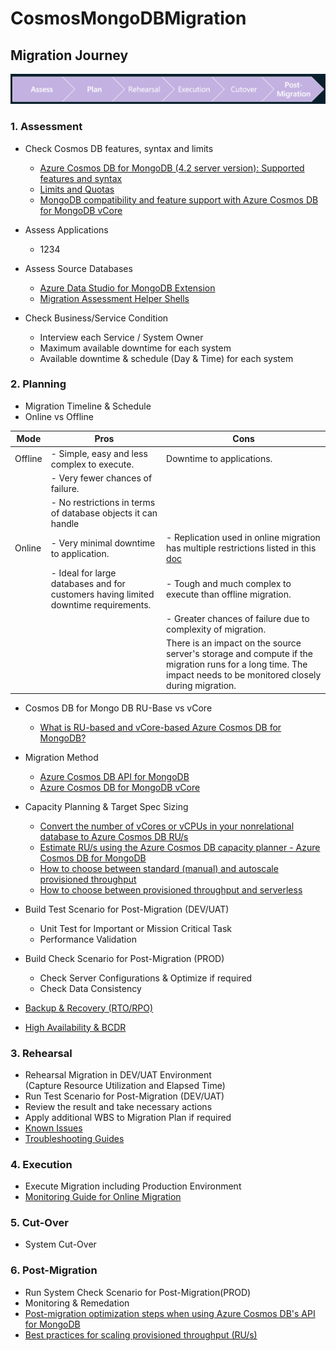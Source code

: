 # CosmosMongoDBMigration

## Migration Journey

![Migration Journey](./Image/00_01_Migration_Journey.png)

### 1. Assessment

- Check Cosmos DB features, syntax and limits
  * [Azure Cosmos DB for MongoDB (4.2 server version): Supported features and syntax](https://learn.microsoft.com/en-us/azure/cosmos-db/mongodb/feature-support-42)
  * [Limits and Quotas](https://learn.microsoft.com/en-us/azure/cosmos-db/concepts-limits#resource-limits)
  * [MongoDB compatibility and feature support with Azure Cosmos DB for MongoDB vCore](https://learn.microsoft.com/en-us/azure/cosmos-db/mongodb/vcore/compatibility) </br>

- Assess Applications
  * 1234 </br>

- Assess Source Databases
  * [Azure Data Studio for MongoDB Extension](https://learn.microsoft.com/en-us/sql/azure-data-studio/extensions/database-migration-for-mongo-extension?view=sql-server-ver16)
  * [Migration Assessment Helper Shells](01_Assessment/01_01.Assessment_Shell.md) </br>

- Check Business/Service Condition
  * Interview each Service / System Owner
  * Maximum available downtime for each system
  * Available downtime & schedule (Day & Time) for each system </br>

### 2. Planning

- Migration Timeline & Schedule
- Online vs Offline

| Mode | Pros  | Cons  |
|------|-------|-------|
| Offline | - Simple, easy and less complex to execute. | Downtime to applications. |
|         | - Very fewer chances of failure.            |                           |
|         | - No restrictions in terms of database objects it can handle|           |
| Online  | - Very minimal downtime to application. | - Replication used in online migration has multiple restrictions listed in this [doc](02_Planning/02_01.Online_MIG_Restrictions.md) |
|         | - Ideal for large databases and for customers having limited downtime requirements. | - Tough and much complex to execute than offline migration. |
|         |                        | - Greater chances of failure due to complexity of migration. |
|         |                        | There is an impact on the source server's storage and compute if the migration runs for a long time. The impact needs to be monitored closely during migration. |

- Cosmos DB for Mongo DB RU-Base vs vCore
  * [What is RU-based and vCore-based Azure Cosmos DB for MongoDB?](https://learn.microsoft.com/en-us/azure/cosmos-db/mongodb/choose-model)

- Migration Method
  * [Azure Cosmos DB API for MongoDB](https://learn.microsoft.com/en-us/azure/cosmos-db/migration-choices#azure-cosmos-db-api-for-mongodb)
  * [Azure Cosmos DB for MongoDB vCore](02_02.Online_Migration_vCore.md)

- Capacity Planning & Target Spec Sizing
  * [Convert the number of vCores or vCPUs in your nonrelational database to Azure Cosmos DB RU/s](https://learn.microsoft.com/en-us/azure/cosmos-db/convert-vcore-to-request-unit)
  * [Estimate RU/s using the Azure Cosmos DB capacity planner - Azure Cosmos DB for MongoDB](https://learn.microsoft.com/en-us/azure/cosmos-db/mongodb/estimate-ru-capacity-planner)
  * [How to choose between standard (manual) and autoscale provisioned throughput](https://learn.microsoft.com/en-us/azure/cosmos-db/how-to-choose-offer)
  * [How to choose between provisioned throughput and serverless](https://learn.microsoft.com/en-us/azure/cosmos-db/throughput-serverless)

- Build Test Scenario for Post-Migration (DEV/UAT)
  * Unit Test for Important or Mission Critical Task
  * Performance Validation
- Build Check Scenario for Post-Migration (PROD)
  * Check Server Configurations & Optimize if required
  * Check Data Consistency

- [Backup & Recovery (RTO/RPO)](https://learn.microsoft.com/en-us/azure/cosmos-db/online-backup-and-restore)
- [High Availability & BCDR](https://learn.microsoft.com/en-us/azure/cosmos-db/high-availability)

### 3. Rehearsal

- Rehearsal Migration in DEV/UAT Environment </br>
  (Capture Resource Utilization and Elapsed Time)
- Run Test Scenario for Post-Migration (DEV/UAT)
- Review the result and take necessary actions
- Apply additional WBS to Migration Plan if required
- [Known Issues](03_01.Known_Issues.md)
- [Troubleshooting Guides](03_02.Troubleshooting_Guides.md)

### 4. Execution

- Execute Migration including Production Environment
- [Monitoring Guide for Online Migration](04_01.Monitoring.md)

### 5. Cut-Over

- System Cut-Over

### 6. Post-Migration

- Run System Check Scenario for Post-Migration(PROD)
- Monitoring & Remedation
- [Post-migration optimization steps when using Azure Cosmos DB's API for MongoDB](https://learn.microsoft.com/en-us/azure/cosmos-db/mongodb/post-migration-optimization)
- [Best practices for scaling provisioned throughput (RU/s)](https://learn.microsoft.com/en-us/azure/cosmos-db/scaling-provisioned-throughput-best-practices)
